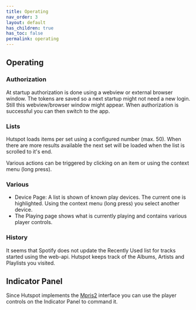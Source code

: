 ```yaml
---
title: Operating
nav_order: 3
layout: default
has_children: true
has_toc: false
permalink: operating
---
```

## Operating

### Authorization 
At startup authorization is done using a webview or external browser window. The tokens are saved so a next startup might not need a new login. Still this webview/browser window might appear. When authorization is successful you can then switch to the app.


### Lists
Hutspot loads items per set using a configured number (max. 50). When there are more results available the next set will be loaded when the list is scrolled to it's end.

Various actions can be triggered by clicking on an item or using the context menu (long press).


### Various
 * Device Page: A list is shown of known play devices. The current one is highlighted. Using the context menu (long press) you select another device.
 * The Playing page shows what is currently playing and contains various player controls.


### History
It seems that Spotify does not update the Recently Used list for tracks started using the web-api. Hutspot keeps track of the Albums, Artists and Playlists you visited.


## Indicator Panel
Since Hutspot implements the [Mpris2](https://specifications.freedesktop.org/mpris-spec/latest/) interface you can use the player controls on the Indicator Panel to command it.


